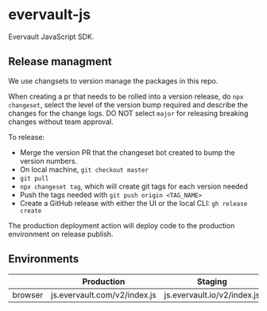 # evervault-js
Evervault JavaScript SDK.

## Release managment

We use changsets to version manage the packages in this repo.

When creating a pr that needs to be rolled into a version release, do `npx changeset`, select the level of the version bump required and describe the changes for the change logs. DO NOT select `major` for releasing breaking changes without team approval.

To release:
- Merge the version PR that the changeset bot created to bump the version numbers.
- On local machine, `git checkout master`
- `git pull`
- `npx changeset tag`, which will create git tags for each version needed
- Push the tags needed with `git push origin <TAG_NAME>`
- Create a GitHub release with either the UI or the local CLI: `gh release create`

The production deployment action will deploy code to the production environment on release publish.

## Environments

| | Production | Staging |
|-|------------|---------|
|browser|js.evervault.com/v2/index.js|js.evervault.io/v2/index.js|
